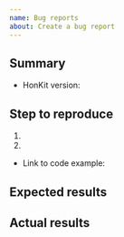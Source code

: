 ```yaml
---
name: Bug reports
about: Create a bug report
---
```


## Summary

<!-- Please describe your issue -->

- HonKit version:

## Step to reproduce

1.
2.

- Link to code example:

<!--
  Please create a repository that reproduce the issue.
  The repository help us to debug this issue.
  Also, You can use stackblitz to create reproduce example on your browser.

  - https://stackblitz.com/edit/honkit-template?file=README.md
  
  It is not possible, please put your `package.json` and `book.json` file.
-->


## Expected results

## Actual results

<!--

Please includes actual log with --log=debug

$ honkit build --log=debug

-->
